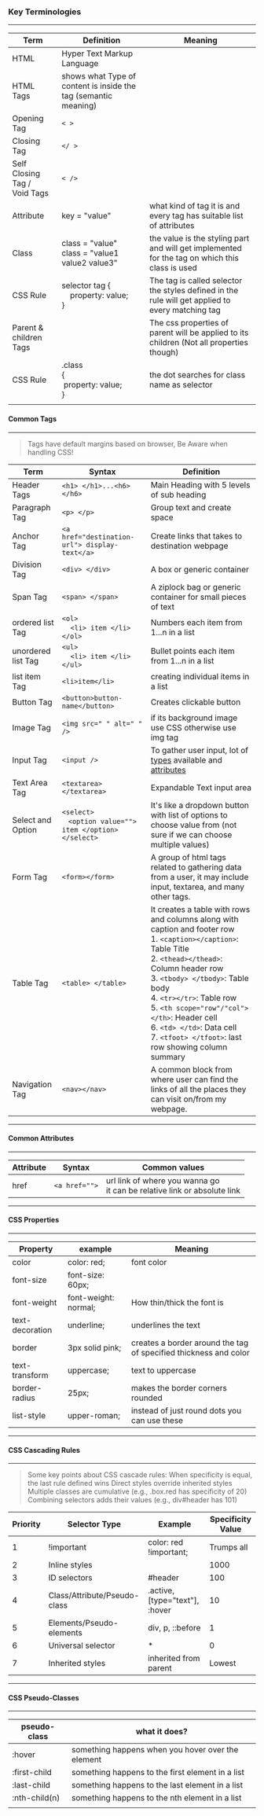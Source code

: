 
### Key Terminologies

---

| Term                             | Definition                                                       | Meaning                                                                                             |
| -------------------------------- | ---------------------------------------------------------------- | --------------------------------------------------------------------------------------------------- |
| HTML                             | Hyper Text Markup Language                                       |
| HTML Tags                        | shows what Type of content is inside the tag (semantic meaning)  |
| Opening Tag                      | `< >`                                                            |
| Closing Tag                      | `</ >`                                                           |
| Self Closing Tag /<br> Void Tags | `< />`                                                           |
| Attribute                        | key = "value"                                                    | what kind of tag it is and every tag has suitable list of attributes                                |
| Class                            | class = "value" <br> class = "value1 value2 value3"              | the value is the styling part and will get implemented for the tag on which this class is used      |
| CSS Rule                         | selector tag {<br>&nbsp;&nbsp;&nbsp;&nbsp;property: value;<br> } | The tag is called selector<br>the styles defined in the rule will get applied to every matching tag |
| Parent & children Tags           |                                                                  | The css properties of parent will be applied to its children (Not all properties though)            |
| CSS Rule                         | .class<br> {<br>&nbsp;property: value;<br>}                      | the dot searches for class name as selector                                                         |
|||



#### Common Tags

---

> Tags have default margins based on browser, Be Aware when handling CSS!

| Term               | Syntax                                                                            | Definition                                                                                                                                                                                                                                                                                                                                                                               |
| ------------------ | --------------------------------------------------------------------------------- | ---------------------------------------------------------------------------------------------------------------------------------------------------------------------------------------------------------------------------------------------------------------------------------------------------------------------------------------------------------------------------------------- |
| Header Tags        | `<h1> </h1>...<h6> </h6>`                                                         | Main Heading with 5 levels of sub heading                                                                                                                                                                                                                                                                                                                                                |
| Paragraph Tag      | `<p> </p>`                                                                        | Group text and create space                                                                                                                                                                                                                                                                                                                                                              |
| Anchor Tag         | `<a href="destination-url"> display-text</a>`                                     | Create links that takes to destination webpage                                                                                                                                                                                                                                                                                                                                           |
| Division Tag       | `<div> </div>`                                                                    | A box or generic container                                                                                                                                                                                                                                                                                                                                                               |
| Span Tag           | `<span> </span>`                                                                  | A ziplock bag or generic container for small pieces of text                                                                                                                                                                                                                                                                                                                              |
| ordered list Tag   | `<ol>`<br>&nbsp;&nbsp;&nbsp;&nbsp;`<li> item </li>`<br>`</ol>`                    | Numbers each item from 1...n in a list                                                                                                                                                                                                                                                                                                                                                   |
| unordered list Tag | `<ul>`<br>&nbsp;&nbsp;&nbsp;&nbsp;`<li> item </li>`<br>`</ul>`                    | Bullet points each item from 1...n in a list                                                                                                                                                                                                                                                                                                                                             |
| list item Tag      | `<li>item</li>`                                                                   | creating individual items in a list                                                                                                                                                                                                                                                                                                                                                      |
| Button Tag         | `<button>button-name</button>`                                                    | Creates clickable button                                                                                                                                                                                                                                                                                                                                                                 |
| Image Tag          | `<img src=" " alt=" " />`                                                         | if its background image use CSS otherwise use img tag                                                                                                                                                                                                                                                                                                                                    |
| Input Tag          | `<input />`                                                                       | To gather user input, lot of [types](https://developer.mozilla.org/en-US/docs/Web/HTML/Element/input#input_types) available and [attributes](https://developer.mozilla.org/en-US/docs/Web/HTML/Element/input#attributes) <br>                                                                                                                                                            |
| Text Area Tag      | `<textarea> </textarea>`                                                          | Expandable Text input area                                                                                                                                                                                                                                                                                                                                                               |
| Select and Option  | `<select>`<br>&nbsp;&nbsp;&nbsp;`<option value=""> item </option>`<br>`</select>` | It's like a dropdown button with list of options to choose value from (not sure if we can choose multiple values)                                                                                                                                                                                                                                                                        |
| Form Tag           | `<form></form>`                                                                   | A group of html tags related to gathering data from a user, it may include input, textarea, and many other tags.                                                                                                                                                                                                                                                                         |
| Table Tag          | `<table> </table>`                                                                | It creates a table with rows and columns along with caption and footer row <br> 1. `<caption></caption>`: Table Title <br> 2. `<thead></thead>`: Column header row <br> 3. `<tbody> </tbody>`: Table body <br> 4. `<tr></tr>`: Table row <br> 5. `<th scope="row"/"col"> </th>`: Header cell <br> 6. `<td> </td>`: Data cell <br> 7. `<tfoot> </tfoot>`: last row showing column summary |
| Navigation Tag     | `<nav></nav>`                                                                     | A common block from where user can find the links of all the places they can visit on/from my webpage.                                                                                                                                                                                                                                                                                   |

---

#### Common Attributes

---

| Attribute | Syntax        | Common values                                                                |
| --------- | ------------- | ---------------------------------------------------------------------------- |
| href      | `<a href="">` | url link of where you wanna go <br> it can be relative link or absolute link |

---

#### CSS Properties

---

| Property        | example              | Meaning                                                          |
| --------------- | -------------------- | ---------------------------------------------------------------- |
| color           | color: red;          | font color                                                       |
| font-size       | font-size: 60px;     |
| font-weight     | font-weight: normal; | How thin/thick the font is                                       |
| text-decoration | underline;           | underlines the text                                              |
| border          | 3px solid pink;      | creates a border around the tag of specified thickness and color |
| text-transform  | uppercase;           | text to uppercase                                                |
| border-radius   | 25px;                | makes the border corners rounded                                 |
| list-style      | upper-roman;         | instead of just round dots you can use these                     |
---

#### CSS Cascading Rules

___

> Some key points about CSS cascade rules:
> When specificity is equal, the last rule defined wins
> Direct styles override inherited styles
> Multiple classes are cumulative (e.g., .box.red has specificity of 20)
> Combining selectors adds their values (e.g., div#header has 101)

| Priority | Selector Type                | Example                        | Specificity Value |
| -------- | ---------------------------- | ------------------------------ | ----------------- |
| 1        | !important                   | color: red !important;         | Trumps all        |
| 2        | Inline styles                | <div style="color: red">       | 1000              |
| 3        | ID selectors                 | #header                        | 100               |
| 4        | Class/Attribute/Pseudo-class | .active, [type="text"], :hover | 10                |
| 5        | Elements/Pseudo-elements     | div, p, ::before               | 1                 |
| 6        | Universal selector           | *                              | 0                 |
| 7        | Inherited styles             | inherited from parent          | Lowest            |

---

#### CSS Pseudo-Classes

---

| pseudo-class| what it does?
| ---- | ----
|:hover| something happens when you hover over the element
|:first-child| something happens to the first element in a list
|:last-child| something happens to the last element in a list
|:nth-child(n)| something happens to the nth element in a list
|||